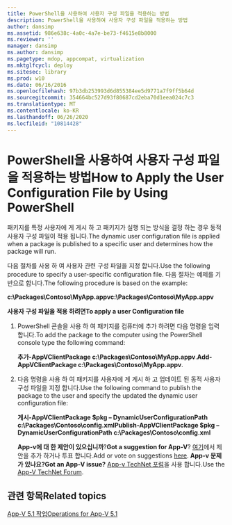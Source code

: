 ```yaml
---
title: PowerShell을 사용하여 사용자 구성 파일을 적용하는 방법
description: PowerShell을 사용하여 사용자 구성 파일을 적용하는 방법
author: dansimp
ms.assetid: 986e638c-4a0c-4a7e-be73-f4615e8b8000
ms.reviewer: ''
manager: dansimp
ms.author: dansimp
ms.pagetype: mdop, appcompat, virtualization
ms.mktglfcycl: deploy
ms.sitesec: library
ms.prod: w10
ms.date: 06/16/2016
ms.openlocfilehash: 97b3db253993d6d855384ee5d9771a7f9ff5b64d
ms.sourcegitcommit: 354664bc527d93f80687cd2eba70d1eea024c7c3
ms.translationtype: MT
ms.contentlocale: ko-KR
ms.lasthandoff: 06/26/2020
ms.locfileid: "10814428"
---
```

# <span data-ttu-id="be885-103">PowerShell을 사용하여 사용자 구성 파일을 적용하는 방법</span><span class="sxs-lookup"><span data-stu-id="be885-103">How to Apply the User Configuration File by Using PowerShell</span></span>


<span data-ttu-id="be885-104">패키지를 특정 사용자에 게 게시 하 고 패키지가 실행 되는 방식을 결정 하는 경우 동적 사용자 구성 파일이 적용 됩니다.</span><span class="sxs-lookup"><span data-stu-id="be885-104">The dynamic user configuration file is applied when a package is published to a specific user and determines how the package will run.</span></span>

<span data-ttu-id="be885-105">다음 절차를 사용 하 여 사용자 관련 구성 파일을 지정 합니다.</span><span class="sxs-lookup"><span data-stu-id="be885-105">Use the following procedure to specify a user-specific configuration file.</span></span> <span data-ttu-id="be885-106">다음 절차는 예제를 기반으로 합니다.</span><span class="sxs-lookup"><span data-stu-id="be885-106">The following procedure is based on the example:</span></span>

**<span data-ttu-id="be885-107">c:\\Packages\\Contoso\\MyApp.appv</span><span class="sxs-lookup"><span data-stu-id="be885-107">c:\\Packages\\Contoso\\MyApp.appv</span></span>**

**<span data-ttu-id="be885-108">사용자 구성 파일을 적용 하려면</span><span class="sxs-lookup"><span data-stu-id="be885-108">To apply a user Configuration file</span></span>**

1.  <span data-ttu-id="be885-109">PowerShell 콘솔을 사용 하 여 패키지를 컴퓨터에 추가 하려면 다음 명령을 입력 합니다.</span><span class="sxs-lookup"><span data-stu-id="be885-109">To add the package to the computer using the PowerShell console type the following command:</span></span>

    <span data-ttu-id="be885-110">**추가-AppVClientPackage c:\\Packages\\Contoso\\MyApp.appv**.</span><span class="sxs-lookup"><span data-stu-id="be885-110">**Add-AppVClientPackage c:\\Packages\\Contoso\\MyApp.appv**.</span></span>

2.  <span data-ttu-id="be885-111">다음 명령을 사용 하 여 패키지를 사용자에 게 게시 하 고 업데이트 된 동적 사용자 구성 파일을 지정 합니다.</span><span class="sxs-lookup"><span data-stu-id="be885-111">Use the following command to publish the package to the user and specify the updated the dynamic user configuration file:</span></span>

    **<span data-ttu-id="be885-112">게시-AppVClientPackage $pkg – DynamicUserConfigurationPath c:\\Packages\\Contoso\\config.xml</span><span class="sxs-lookup"><span data-stu-id="be885-112">Publish-AppVClientPackage $pkg –DynamicUserConfigurationPath c:\\Packages\\Contoso\\config.xml</span></span>**

    <span data-ttu-id="be885-113">**App-v에 대 한 제안이 있으십니까**?</span><span class="sxs-lookup"><span data-stu-id="be885-113">**Got a suggestion for App-V**?</span></span> <span data-ttu-id="be885-114">[여기](http://appv.uservoice.com/forums/280448-microsoft-application-virtualization)에서 제안을 추가 하거나 투표 합니다.</span><span class="sxs-lookup"><span data-stu-id="be885-114">Add or vote on suggestions [here](http://appv.uservoice.com/forums/280448-microsoft-application-virtualization).</span></span> **<span data-ttu-id="be885-115">App-v 문제가 있나요?</span><span class="sxs-lookup"><span data-stu-id="be885-115">Got an App-V issue?</span></span>** <span data-ttu-id="be885-116">[App-v TechNet 포럼](https://social.technet.microsoft.com/Forums/home?forum=mdopappv)을 사용 합니다.</span><span class="sxs-lookup"><span data-stu-id="be885-116">Use the [App-V TechNet Forum](https://social.technet.microsoft.com/Forums/home?forum=mdopappv).</span></span>

## <span data-ttu-id="be885-117">관련 항목</span><span class="sxs-lookup"><span data-stu-id="be885-117">Related topics</span></span>


[<span data-ttu-id="be885-118">App-V 5.1 작업</span><span class="sxs-lookup"><span data-stu-id="be885-118">Operations for App-V 5.1</span></span>](operations-for-app-v-51.md)

 

 





